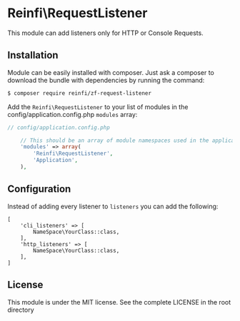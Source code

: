Reinfi\RequestListener
==============

This module can add listeners only for HTTP or Console Requests.

Installation
------------

Module can be easily installed with composer. Just ask a composer to download the bundle with dependencies by running the command:

```bash
$ composer require reinfi/zf-request-listener
```

Add the `Reinfi\RequestListener` to your list of modules in the config/application.config.php `modules` array:
```php
// config/application.config.php

    // This should be an array of module namespaces used in the application.
    'modules' => array(
        'Reinfi\RequestListener',
        'Application',
    ),
```

Configuration
-------------

Instead of adding every listener to `listeners` you can add the following:

```
[
    'cli_listeners' => [
        NameSpace\YourClass::class,
    ],
    'http_listeners' => [
        NameSpace\YourClass::class,
    ],
]
```

License
-------

This module is under the MIT license. See the complete LICENSE in the root directory
